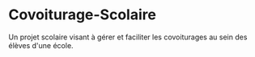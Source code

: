 # Covoiturage-Scolaire
Un projet scolaire visant à gérer et faciliter les covoiturages au sein des élèves d'une école.
